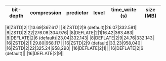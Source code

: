 |bit-depth|compression|predictor|level|time_write (s)|size (MB)|
|---|---|---|---|---|---|

|8|ZSTD|2|1|13.69|367.617|
|8|ZSTD|2|9 (default)|26.07|332.581|
|8|ZSTD|2|22|276.06|304.976|
|8|DEFLATE|2|1|16.42|363.483|
|8|DEFLATE|2|6 (default)|23.04|332.143|
|8|DEFLATE|2|9|24.76|332.143|
|16|ZSTD|2|1|29.80|958.117|
|16|ZSTD|2|9 (default)|33.23|958,040|
|16|ZSTD|2|22|325.24|958,290|
|16|DEFLATE|2|1||
|16|DEFLATE|2|6 (default)||
|16|DEFLATE|2|9||
